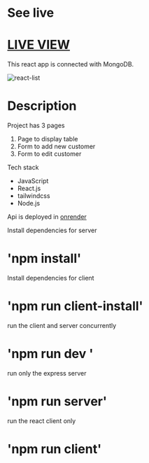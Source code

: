 # See live

# <a href="https://customers-list-react.herokuapp.com/">LIVE VIEW</a>

This react app is connected with MongoDB.

![react-list](https://media.giphy.com/media/QvpezHL95ajynXYC4W/giphy.gif)

# Description

Project has 3 pages

<div>
<ol>
<li>Page to display table</li>
<li>Form to add new customer</li>
<li>Form to edit customer</li>
</ol>

Tech stack

<ul>
<li>JavaScript</li>
<li>React.js</li>
<li>tailwindcss</li>
<li>Node.js</li>
</ul>
<p>Api is deployed in <a href='https://customers-api-sgd5.onrender.com'>onrender</a></p>
</div>

Install dependencies for server

# 'npm install'

Install dependencies for client

# 'npm run client-install'

run the client and server concurrently

# 'npm run dev '

run only the express server

# 'npm run server'

run the react client only

# 'npm run client'
